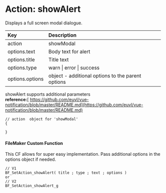 # Action: showAlert

Displays a full screen modal dialogue.

| Key | Description |
| :--- | :--- |
| action | showModal |
| options.text | Body text for alert |
| options.title | Title text |
| options.type | warn \| error \| success |
| options.options | object - additional options to the parent options |

showAlert supports additional parameters  
**reference:**[ https://github.com/euvl/vue-notification/blob/master/README.md](https://github.com/euvl/vue-notification/blob/master/README.md)

```
// action  object for 'showModal'
{

}
```

#### FileMaker Custom Function

This CF allows for super easy implementation. Pass additional options in the options object if needed.

```
// V1
BF_SetAction_showAlert( title ; type ; text ; options ) 
or 
// V2
BF_SetAction_showAlert_g 
```



